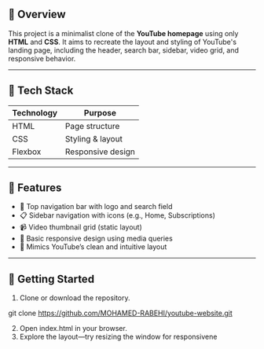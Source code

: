 ## 📄 Overview
This project is a minimalist clone of the **YouTube homepage** using only **HTML** and **CSS**. It aims to recreate the layout and styling of YouTube's landing page, including the header, search bar, sidebar, video grid, and responsive behavior.

---

## 🧰 Tech Stack

| Technology | Purpose             |
|------------|---------------------|
| HTML       | Page structure      |
| CSS        | Styling & layout    |
| Flexbox | Responsive design |

---

## 🎯 Features

- 🔎 Top navigation bar with logo and search field
- 📋 Sidebar navigation with icons (e.g., Home, Subscriptions)
- 📹 Video thumbnail grid (static layout)
- 📱 Basic responsive design using media queries
- 🎨 Mimics YouTube’s clean and intuitive layout

---

## 🚀 Getting Started

1. Clone or download the repository.
 
 
 git  clone https://github.com/MOHAMED-RABEHI/youtube-website.git


2. Open index.html in your browser.
3. Explore the layout—try resizing the window for responsivene
